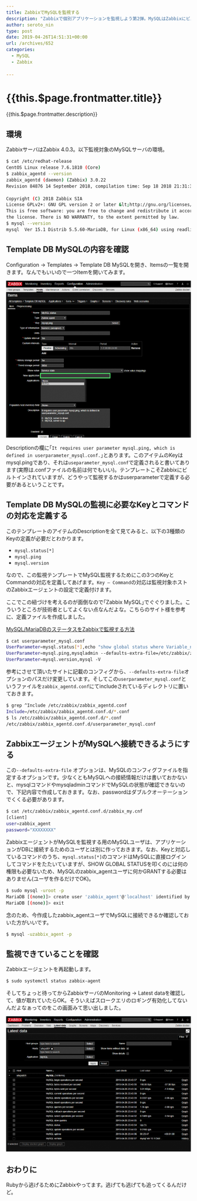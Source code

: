 ```yaml
---
title: ZabbixでMySQLを監視する
description: "Zabbixで個別アプリケーションを監視しよう第2弾。MySQLはZabbixにビルトインの監視テンプレートがありますが、使うためにひと手間いるのでメモしておきます。"
author: seroto_nin
type: post
date: 2019-04-26T14:51:31+00:00
url: /archives/652
categories:
  - MySQL
  - Zabbix

---
```

# {{this.$page.frontmatter.title}}

<Date/><ShowCategoriesOfPost/>

{{this.$page.frontmatter.description}}

<!--more-->

## 環境

ZabbixサーバはZabbix 4.0.3。以下監視対象のMySQLサーバの環境。

```bash
$ cat /etc/redhat-release
CentOS Linux release 7.6.1810 (Core)
$ zabbix_agentd --version
zabbix_agentd (daemon) (Zabbix) 3.0.22
Revision 84876 14 September 2018, compilation time: Sep 18 2018 21:31:35

Copyright (C) 2018 Zabbix SIA
License GPLv2+: GNU GPL version 2 or later &lt;http://gnu.org/licenses/gpl.html>.
This is free software: you are free to change and redistribute it according to
the license. There is NO WARRANTY, to the extent permitted by law.
$ mysql --version
mysql  Ver 15.1 Distrib 5.5.60-MariaDB, for Linux (x86_64) using readline 5.1
```

## Template DB MySQLの内容を確認

Configuration → Templates → Template DB MySQLを開き、Itemsの一覧を開きます。なんでもいいので一つItemを開いてみます。

![Zabbix-docker_-Configuration-of-items-Google-Chrome-2019_04_26-21_56_58-768x651.png](./Zabbix-docker_-Configuration-of-items-Google-Chrome-2019_04_26-21_56_58-768x651.png)

Descriptionの欄に｢`It requires user parameter mysql.ping, which is defined in userparameter_mysql.conf.`｣とあります。このアイテムのKeyはmysql.pingであり、それは`useparameter_mysql.conf`で定義されると書いてあります(実際は.confファイルの名前は何でもいい)。テンプレートこそZabbixにビルトインされていますが、どうやって監視するかはuserparameterで定義する必要があるということです。

## Template DB MySQLの監視に必要なKeyとコマンドの対応を定義する

このテンプレートのアイテムのDescriptionを全て見てみると、以下の3種類のKeyの定義が必要だとわかります。

* `mysql.status[*]`
* `mysql.ping`
* `mysql.version`

なので、この監視テンプレートでMySQL監視するためにこの3つのKeyとCommandの対応を定義してあげます。`Key – Command`の対応は監視対象ホストのZabbixエージェントの設定で定義付けます。

ここでこの紐づけを考えるのが面倒なので｢Zabbix MySQL｣でぐぐりました。こういうところが技術者としてよくない点なんだよな。こちらのサイト様を参考に、定義ファイルを作成しました。

[MySQL/MariaDBのステータスをZabbixで監視する方法](https://pig-log.com/mysql-status-zabbix/)

```bash
$ cat userparameter_mysql.conf
UserParameter=mysql.status[*],echo "show global status where Variable_name='$1';" | mysql --defaults-extra-file=/etc/zabbix/zabbix_agentd.conf.d/zabbix_my.cnf -N | awk '{print $$2}'
UserParameter=mysql.ping,mysqladmin --defaults-extra-file=/etc/zabbix/zabbix_agentd.conf.d/zabbix_my.cnf ping 2>&1 | grep -c alive
UserParameter=mysql.version,mysql -V
```

参考にさせて頂いたサイトに記載のコンフィグから、`--defaults-extra-file`オプションのパスだけ変更しています。そしてこの`userparameter_mysql.conf`というファイルを`zabbix_agentd.conf`にてincludeされているディレクトリに置いておきます。

```bash
$ grep ^Include /etc/zabbix/zabbix_agentd.conf
Include=/etc/zabbix/zabbix_agentd.conf.d/*.conf
$ ls /etc/zabbix/zabbix_agentd.conf.d/*.conf
/etc/zabbix/zabbix_agentd.conf.d/userparameter_mysql.conf
```

## ZabbixエージェントがMySQLへ接続できるようにする

この`--defaults-extra-file` オプションは、MySQLのコンフィグファイルを指定するオプションです。少なくともMySQLへの接続情報だけは書いておかないと、mysqlコマンドやmysqladminコマンドでMySQLの状態が確認できないので、下記内容で作成しておきます。なお、passwordはダブルクオーテーションでくくる必要があります。

```bash
$ cat /etc/zabbix/zabbix_agentd.conf.d/zabbix_my.cnf
[client]
user=zabbix_agent
password="XXXXXXXX"
```

ZabbixエージェントがMySQLを監視する用のMySQLユーザは、アプリケーションがDBに接続するためのユーザとは別に作っておきます。なお、Keyと対応しているコマンドのうち、`mysql.status[*]`のコマンドはMySQLに直接ログインしてコマンドをたたいていますが、SHOW GLOBAL STATUSを叩くのには何の権限も必要ないため、MySQLのzabbix_agentユーザに何かGRANTする必要はありません(ユーザを作るだけでOK)。

```bash
$ sudo mysql -uroot -p
MariaDB [(none)]> create user 'zabbix_agent'@'localhost' identified by 'XXXXXXXX';
MariaDB [(none)]> exit
```

念のため、今作成したzabbix_agentユーザでMySQLに接続できるか確認しておいた方がいいです。

```bash
$ mysql -uzabbix_agent -p
```

## 監視できていることを確認

Zabbixエージェントを再起動します。

```bash
$ sudo systemctl status zabbix-agent
```

そしてちょっと待ってからZabbixサーバのMonitoring → Latest dataを確認して、値が取れていたらOK。そういえばスロークエリのロギング有効化してないんだよなぁってのをこの画面みて思い出しました。

![Zabbix-docker_-Latest-data-refreshed-every-30-sec.-Google-Chrome-2019_04_26-23_44_45-768x561.png](./Zabbix-docker_-Latest-data-refreshed-every-30-sec.-Google-Chrome-2019_04_26-23_44_45-768x561.png)

## おわりに

Rubyから逃げるためにZabbixやってます。逃げても逃げても追ってくるんだけど。
